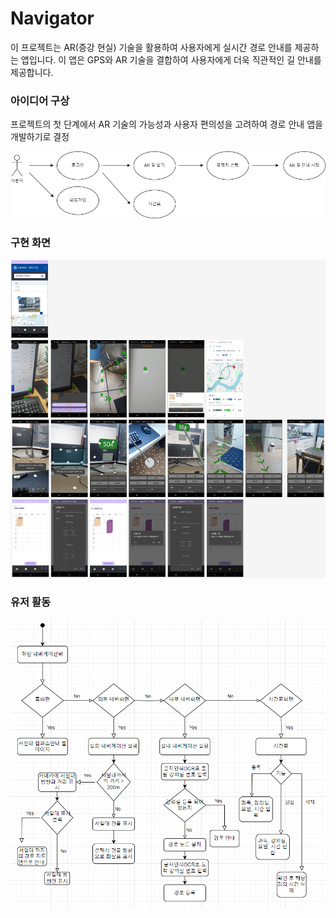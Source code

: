 # Navigator
이 프로젝트는 AR(증강 현실) 기술을 활용하여 사용자에게 실시간 경로 안내를 제공하는 앱입니다. 이 앱은 GPS와 AR 기술을 결합하여 사용자에게 더욱 직관적인 길 안내를 제공합니다.

### 아이디어 구상
프로젝트의 첫 단계에서 AR 기술의 가능성과 사용자 편의성을 고려하여 경로 안내 앱을 개발하기로 결정

![초기 er다이어그램](https://github.com/ddjunho/Navigator/blob/main/%EC%84%9C%EC%9D%BC%EB%82%98%EB%B9%84%EA%B2%8C%EC%9D%B4%ED%84%B0%EC%B4%88%EA%B8%B0.png)

### 구현 화면

![화면](https://github.com/ddjunho/Navigator/blob/main/Activity.png)

### 유저 활동

![최종 er다이어그램](https://github.com/ddjunho/Navigator/blob/main/er.png)
